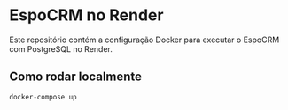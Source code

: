 # EspoCRM no Render

Este repositório contém a configuração Docker para executar o EspoCRM com PostgreSQL no Render.

## Como rodar localmente

```bash
docker-compose up
